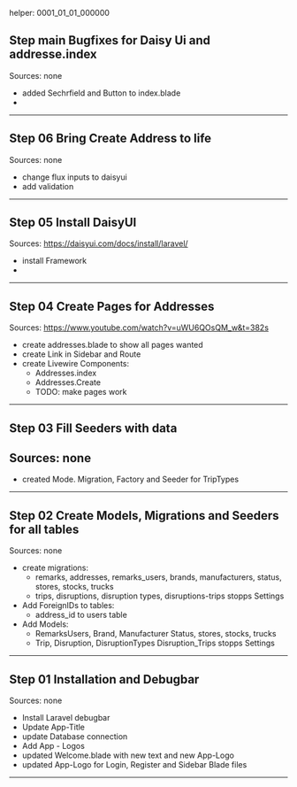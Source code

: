 






helper: 0001_01_01_000000














## Step main Bugfixes for Daisy Ui and addresse.index
Sources: none
- added Sechrfield and Button to index.blade
- 
---
## Step 06 Bring Create Address to life
Sources: none
- change flux inputs to daisyui
- add validation
---
## Step 05 Install DaisyUI
Sources: https://daisyui.com/docs/install/laravel/
- install Framework
- 
---
## Step 04 Create Pages for Addresses
Sources: https://www.youtube.com/watch?v=uWU6QOsQM_w&t=382s
- create addresses.blade to show all pages wanted
- create Link in Sidebar and Route
- create Livewire Components:
  - Addresses.index
  - Addresses.Create
  - TODO: make pages work
---
## Step 03 Fill Seeders with data
Sources: none
- 
- created Mode. Migration, Factory and Seeder for TripTypes
---
## Step 02 Create Models, Migrations and Seeders for all tables
Sources: none
- create migrations:
  - remarks, addresses, remarks_users, brands, manufacturers, status, stores, stocks, trucks
  - trips, disruptions, disruption types, disruptions-trips stopps Settings
- Add ForeignIDs to tables:
  - address_id to users table
- Add Models:
  - RemarksUsers, Brand, Manufacturer Status, stores, stocks, trucks
  - Trip, Disruption, DisruptionTypes Disruption_Trips stopps Settings
---
## Step 01 Installation and Debugbar
Sources: none
- Install Laravel debugbar
- Update App-Title
- update Database connection
- Add App - Logos
- updated Welcome.blade with new text and new App-Logo
- updated App-Logo for Login, Register and Sidebar Blade files
---

